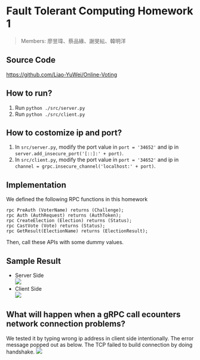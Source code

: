 # Fault Tolerant Computing Homework 1
> Members: 廖昱瑋、蔡品緣、謝旻紜、韓明洋

## Source Code
https://github.com/Liao-YuWei/Online-Voting  

## How to run?
1. Run `python ./src/server.py`
2. Run `python ./src/client.py`

## How to costomize ip and port?
1. In `src/server.py`, modify the port value in `port = '34652'` and ip in `server.add_insecure_port('[::]:' + port)`.
2. In `src/client.py`, modify the port value in `port = '34652'` and ip in `channel = grpc.insecure_channel('localhost:' + port)`.

## Implementation
We defined the following RPC functions in this homework
```
rpc PreAuth (VoterName) returns (Challenge);
rpc Auth (AuthRequest) returns (AuthToken);
rpc CreateElection (Election) returns (Status);
rpc CastVote (Vote) returns (Status);
rpc GetResult(ElectionName) returns (ElectionResult);
```
Then, call these APIs with some dummy values.

## Sample Result
* Server Side  
![](https://i.imgur.com/HpBQlp8.png)
* Client Side  
![](https://i.imgur.com/AdUK2Vt.png)

## What will happen when a gRPC call ecounters network connection problems?
We tested it by typing wrong ip address in client side intentionally. The error message popped out as below. The TCP failed to build connection by doing handshake.
![](https://i.imgur.com/u28rQhw.png)